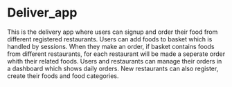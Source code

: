 # Deliver_app
This is the delivery app where users can signup and order their food from different registered restaurants. Users can add foods to basket which is handled by sessions. When they make an order, if basket contains foods from different restaurants, for each restaurant will be made a seperate order whith their related foods.
Users and restaurants can manage their orders in a dashboard which shows daily orders. New restaurants can also register, create their foods and food categories. 

